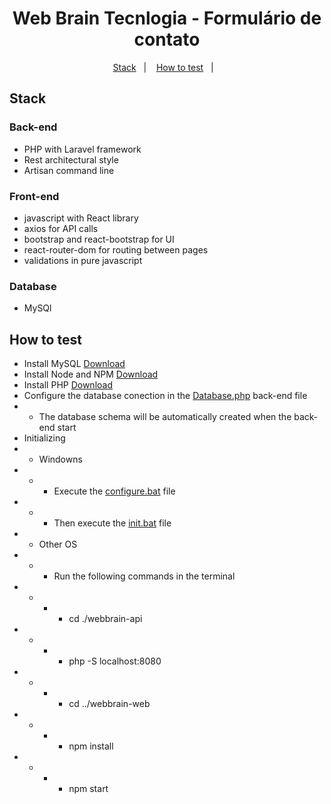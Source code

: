<h1 align="center"> Web Brain Tecnlogia - Formulário de contato </h1>

<p align="center">
  <a href="#-stack">Stack</a>&nbsp;&nbsp;&nbsp;|&nbsp;&nbsp;&nbsp;
  <a href="#-How to test">How to test</a>&nbsp;&nbsp;&nbsp;|&nbsp;&nbsp;&nbsp;
</p>

## Stack

<h3>Back-end</h3> 

- PHP with Laravel framework
- Rest architectural style 
- Artisan command line

<h3>Front-end</h3> 

- javascript with React library
- axios for API calls
- bootstrap and react-bootstrap for UI
- react-router-dom for routing between pages
- validations in pure javascript

<h3>Database</h3>

- MySQl


## How to test 

- Install MySQL [Download](https://dev.mysql.com/downloads/mysql/)
- Install Node and NPM [Download](https://nodejs.org/en)
- Install PHP [Download](https://www.php.net/downloads.php)
- Configure the database conection in the [Database.php](./webbrain-api/Database.php) back-end file
- - The database schema will be automatically created when the back-end start
- Initializing
- - Windowns
- - - Execute the [configure.bat](./configure.bat) file 
- - - Then execute the [init.bat](./init.bat) file 
- - Other OS
- - - Run the following commands in the terminal
- - - - cd ./webbrain-api
- - - - php -S localhost:8080
- - - - cd ../webbrain-web
- - - - npm install
- - - - npm start